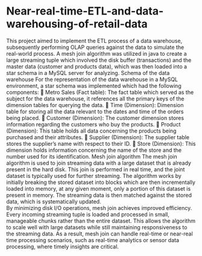 # Near-real-time-ETL-and-data-warehousing-of-retail-data
This project aimed to implement the ETL process of a data warehouse, subsequently 
performing OLAP queries against the data to simulate the real-world process. A mesh join 
algorithm was utilized in java to create a large streaming tuple which involved the disk buffer 
(transactions) and the master data (customer and products data), which was then loaded into a 
star schema in a MySQL server for analyzing. 
Schema of the data warehouse 
For the representation of the data warehouse in a MySQL environment, a star schema was 
implemented which had the following components: 
 Metro Sales (Fact table): The fact table which served as the subject for the data 
warehouse, it references all the primary keys of the dimension tables for querying the 
data. 
 Time (Dimension): Dimension table for storing all the data relevant to the dates and 
time of the orders being placed. 
 Customer (Dimension): The customer dimension stores information regarding the 
customers who buy the products. 
 Product (Dimension): This table holds all data concerning the products being purchased 
and their attributes. 
 Supplier (Dimension): The supplier table stores the supplier’s name with respect to 
their ID. 
 Store (Dimension): This dimension holds information concerning the name of the store 
and the number used for its identification. 
Mesh join algorithm 
The mesh join algorithm is used to join streaming data with a large dataset that is already 
present in the hard disk. This join is performed in real time, and the joint dataset is typically 
used for further streaming. The algorithm works by initially breaking the stored dataset into 
blocks which are then incrementally loaded into memory, at any given moment, only a portion 
of this dataset is present in memory. The streaming data is then matched against the stored 
data, which is systematically updated.  
By minimizing disk I/O operations, mesh join achieves improved efficiency. Every incoming 
streaming tuple is loaded and processed in small, manageable chunks rather than the entire 
dataset. This allows the algorithm to scale well with large datasets while still maintaining 
responsiveness to the streaming data. As a result, mesh join can handle real-time or near-real
time processing scenarios, such as real-time analytics or sensor data processing, where timely 
insights are critical.
